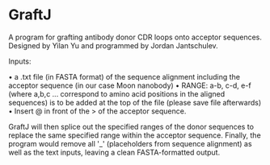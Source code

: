 # GraftJ
A program for grafting antibody donor CDR loops onto acceptor sequences. Designed by Yilan Yu and programmed by Jordan Jantschulev.

Inputs: 
 
•	a .txt file (in FASTA format) of the sequence alignment including the acceptor sequence (in our case Moon nanobody)
•	RANGE: a-b, c-d, e-f (where a,b,c ... correspond to amino acid positions in the aligned sequences) is to be added at the top of the file (please save file afterwards)
•	Insert @ in front of the > of the acceptor sequence.

GraftJ will then splice out the specified ranges of the donor sequences to replace the same specified range within the acceptor sequence. Finally, the program would remove all '_' (placeholders from sequence alignment) as well as the text inputs, leaving a clean FASTA-formatted output.


